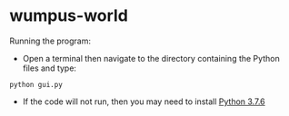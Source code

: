 # wumpus-world

Running the program:

- Open a terminal then navigate to the directory containing the Python files and type:
```
python gui.py
```
- If the code will not run, then you may need to install [Python 3.7.6](https://www.python.org/downloads/release/python-376/)
